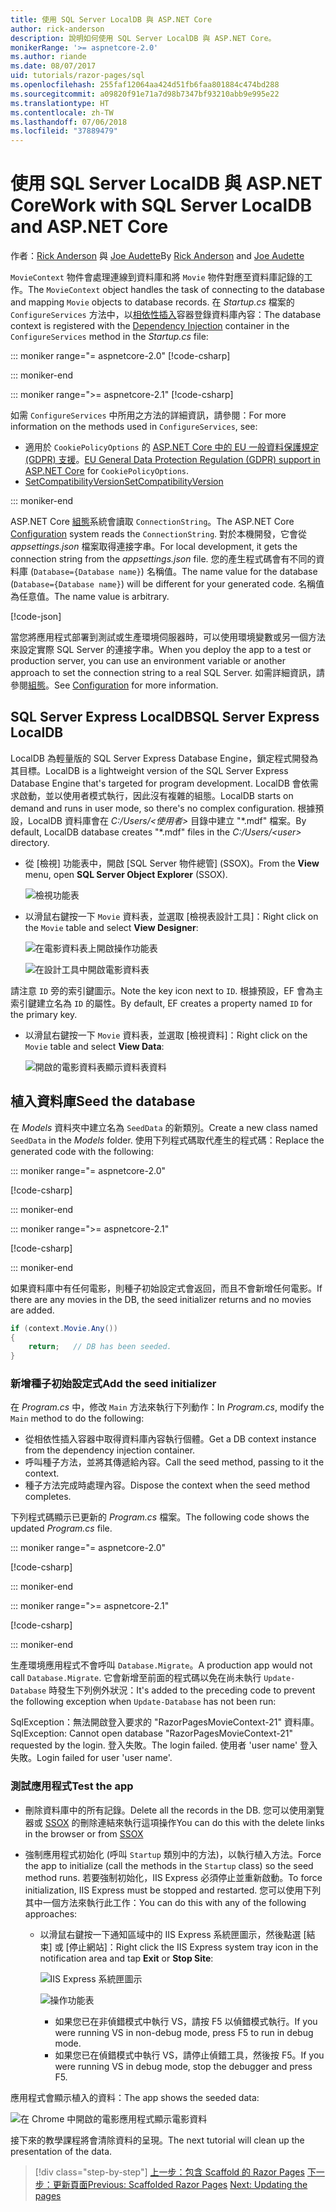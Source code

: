 ```yaml
---
title: 使用 SQL Server LocalDB 與 ASP.NET Core
author: rick-anderson
description: 說明如何使用 SQL Server LocalDB 與 ASP.NET Core。
monikerRange: '>= aspnetcore-2.0'
ms.author: riande
ms.date: 08/07/2017
uid: tutorials/razor-pages/sql
ms.openlocfilehash: 255faf12064aa424d51fb6faa801884c474bd288
ms.sourcegitcommit: a09820f91e71a7d98b7347bf93210abb9e995e22
ms.translationtype: HT
ms.contentlocale: zh-TW
ms.lasthandoff: 07/06/2018
ms.locfileid: "37889479"
---
```

# <a name="work-with-sql-server-localdb-and-aspnet-core"></a><span data-ttu-id="86184-103">使用 SQL Server LocalDB 與 ASP.NET Core</span><span class="sxs-lookup"><span data-stu-id="86184-103">Work with SQL Server LocalDB and ASP.NET Core</span></span>

<span data-ttu-id="86184-104">作者：[Rick Anderson](https://twitter.com/RickAndMSFT) 與 [Joe Audette](https://twitter.com/joeaudette)</span><span class="sxs-lookup"><span data-stu-id="86184-104">By [Rick Anderson](https://twitter.com/RickAndMSFT) and [Joe Audette](https://twitter.com/joeaudette)</span></span> 

<span data-ttu-id="86184-105">`MovieContext` 物件會處理連線到資料庫和將 `Movie` 物件對應至資料庫記錄的工作。</span><span class="sxs-lookup"><span data-stu-id="86184-105">The `MovieContext` object handles the task of connecting to the database and mapping `Movie` objects to database records.</span></span> <span data-ttu-id="86184-106">在 *Startup.cs* 檔案的 `ConfigureServices` 方法中，以[相依性插入](xref:fundamentals/dependency-injection)容器登錄資料庫內容：</span><span class="sxs-lookup"><span data-stu-id="86184-106">The database context is registered with the [Dependency Injection](xref:fundamentals/dependency-injection) container in the `ConfigureServices` method in the *Startup.cs* file:</span></span>

::: moniker range="= aspnetcore-2.0"
[!code-csharp[](razor-pages-start/sample/RazorPagesMovie/Startup.cs?name=snippet_ConfigureServices&highlight=7-8)]

::: moniker-end

::: moniker range=">= aspnetcore-2.1"
[!code-csharp[](razor-pages-start/sample/RazorPagesMovie21/Startup.cs?name=snippet_ConfigureServices&highlight=12-13)]

<span data-ttu-id="86184-107">如需 `ConfigureServices` 中所用之方法的詳細資訊，請參閱：</span><span class="sxs-lookup"><span data-stu-id="86184-107">For more information on the methods used in `ConfigureServices`, see:</span></span>

* <span data-ttu-id="86184-108">適用於 `CookiePolicyOptions` 的 [ASP.NET Core 中的 EU 一般資料保護規定 (GDPR) 支援](xref:security/gdpr)。</span><span class="sxs-lookup"><span data-stu-id="86184-108">[EU General Data Protection Regulation (GDPR) support in ASP.NET Core](xref:security/gdpr) for `CookiePolicyOptions`.</span></span>
* [<span data-ttu-id="86184-109">SetCompatibilityVersion</span><span class="sxs-lookup"><span data-stu-id="86184-109">SetCompatibilityVersion</span></span>](xref:fundamentals/startup#setcompatibilityversion-for-aspnet-core-mvc)

::: moniker-end

<span data-ttu-id="86184-110">ASP.NET Core [組態](xref:fundamentals/configuration/index)系統會讀取 `ConnectionString`。</span><span class="sxs-lookup"><span data-stu-id="86184-110">The ASP.NET Core [Configuration](xref:fundamentals/configuration/index) system reads the `ConnectionString`.</span></span> <span data-ttu-id="86184-111">對於本機開發，它會從 *appsettings.json* 檔案取得連接字串。</span><span class="sxs-lookup"><span data-stu-id="86184-111">For local development, it gets the connection string from the *appsettings.json* file.</span></span> <span data-ttu-id="86184-112">您的產生程式碼會有不同的資料庫 (`Database={Database name}`) 名稱值。</span><span class="sxs-lookup"><span data-stu-id="86184-112">The name value for the database (`Database={Database name}`) will be different for your generated code.</span></span> <span data-ttu-id="86184-113">名稱值為任意值。</span><span class="sxs-lookup"><span data-stu-id="86184-113">The name value is arbitrary.</span></span>

[!code-json[](razor-pages-start/sample/RazorPagesMovie/appsettings.json?highlight=2&range=8-10)]

<span data-ttu-id="86184-114">當您將應用程式部署到測試或生產環境伺服器時，可以使用環境變數或另一個方法來設定實際 SQL Server 的連接字串。</span><span class="sxs-lookup"><span data-stu-id="86184-114">When you deploy the app to a test or production server, you can use an environment variable or another approach to set the connection string to a real SQL Server.</span></span> <span data-ttu-id="86184-115">如需詳細資訊，請參閱[組態](xref:fundamentals/configuration/index)。</span><span class="sxs-lookup"><span data-stu-id="86184-115">See [Configuration](xref:fundamentals/configuration/index) for more information.</span></span>

## <a name="sql-server-express-localdb"></a><span data-ttu-id="86184-116">SQL Server Express LocalDB</span><span class="sxs-lookup"><span data-stu-id="86184-116">SQL Server Express LocalDB</span></span>

<span data-ttu-id="86184-117">LocalDB 為輕量版的 SQL Server Express Database Engine，鎖定程式開發為其目標。</span><span class="sxs-lookup"><span data-stu-id="86184-117">LocalDB is a lightweight version of the SQL Server Express Database Engine that's targeted for program development.</span></span> <span data-ttu-id="86184-118">LocalDB 會依需求啟動，並以使用者模式執行，因此沒有複雜的組態。</span><span class="sxs-lookup"><span data-stu-id="86184-118">LocalDB starts on demand and runs in user mode, so there's no complex configuration.</span></span> <span data-ttu-id="86184-119">根據預設，LocalDB 資料庫會在 *C:/Users/\<使用者\>* 目錄中建立 "\*.mdf" 檔案。</span><span class="sxs-lookup"><span data-stu-id="86184-119">By default, LocalDB database creates "\*.mdf" files in the *C:/Users/\<user\>* directory.</span></span>

<a name="ssox"></a>
* <span data-ttu-id="86184-120">從 [檢視] 功能表中，開啟 [SQL Server 物件總管] (SSOX)。</span><span class="sxs-lookup"><span data-stu-id="86184-120">From the **View** menu, open **SQL Server Object Explorer** (SSOX).</span></span>

  ![檢視功能表](sql/_static/ssox.png)

* <span data-ttu-id="86184-122">以滑鼠右鍵按一下 `Movie` 資料表，並選取 [檢視表設計工具]：</span><span class="sxs-lookup"><span data-stu-id="86184-122">Right click on the `Movie` table and select **View Designer**:</span></span>

  ![在電影資料表上開啟操作功能表](sql/_static/design.png)

  ![在設計工具中開啟電影資料表](sql/_static/dv.png)

<span data-ttu-id="86184-125">請注意 `ID` 旁的索引鍵圖示。</span><span class="sxs-lookup"><span data-stu-id="86184-125">Note the key icon next to `ID`.</span></span> <span data-ttu-id="86184-126">根據預設，EF 會為主索引鍵建立名為 `ID` 的屬性。</span><span class="sxs-lookup"><span data-stu-id="86184-126">By default, EF creates a property named `ID` for the primary key.</span></span>

* <span data-ttu-id="86184-127">以滑鼠右鍵按一下 `Movie` 資料表，並選取 [檢視資料]：</span><span class="sxs-lookup"><span data-stu-id="86184-127">Right click on the `Movie` table and select **View Data**:</span></span>

  ![開啟的電影資料表顯示資料表資料](sql/_static/vd22.png)

## <a name="seed-the-database"></a><span data-ttu-id="86184-129">植入資料庫</span><span class="sxs-lookup"><span data-stu-id="86184-129">Seed the database</span></span>

<span data-ttu-id="86184-130">在 *Models* 資料夾中建立名為 `SeedData` 的新類別。</span><span class="sxs-lookup"><span data-stu-id="86184-130">Create a new class named `SeedData` in the *Models* folder.</span></span> <span data-ttu-id="86184-131">使用下列程式碼取代產生的程式碼：</span><span class="sxs-lookup"><span data-stu-id="86184-131">Replace the generated code with the following:</span></span>

::: moniker range="= aspnetcore-2.0"

[!code-csharp[](razor-pages-start/sample/RazorPagesMovie/Models/SeedData.cs?name=snippet_1)]

::: moniker-end

::: moniker range=">= aspnetcore-2.1"

[!code-csharp[](razor-pages-start/sample/RazorPagesMovie21/Models/SeedData.cs?name=snippet_1)]

::: moniker-end

<span data-ttu-id="86184-132">如果資料庫中有任何電影，則種子初始設定式會返回，而且不會新增任何電影。</span><span class="sxs-lookup"><span data-stu-id="86184-132">If there are any movies in the DB, the seed initializer returns and no movies are added.</span></span>

```csharp
if (context.Movie.Any())
{
    return;   // DB has been seeded.
}
```
<a name="si"></a>
### <a name="add-the-seed-initializer"></a><span data-ttu-id="86184-133">新增種子初始設定式</span><span class="sxs-lookup"><span data-stu-id="86184-133">Add the seed initializer</span></span>

<span data-ttu-id="86184-134">在 *Program.cs* 中，修改 `Main` 方法來執行下列動作：</span><span class="sxs-lookup"><span data-stu-id="86184-134">In *Program.cs*, modify the `Main` method to do the following:</span></span>

* <span data-ttu-id="86184-135">從相依性插入容器中取得資料庫內容執行個體。</span><span class="sxs-lookup"><span data-stu-id="86184-135">Get a DB context instance from the dependency injection container.</span></span>
* <span data-ttu-id="86184-136">呼叫種子方法，並將其傳遞給內容。</span><span class="sxs-lookup"><span data-stu-id="86184-136">Call the seed method, passing to it the context.</span></span>
* <span data-ttu-id="86184-137">種子方法完成時處理內容。</span><span class="sxs-lookup"><span data-stu-id="86184-137">Dispose the context when the seed method completes.</span></span>

<span data-ttu-id="86184-138">下列程式碼顯示已更新的 *Program.cs* 檔案。</span><span class="sxs-lookup"><span data-stu-id="86184-138">The following code shows the updated *Program.cs* file.</span></span>

::: moniker range="= aspnetcore-2.0"

[!code-csharp[](razor-pages-start/sample/RazorPagesMovie/Program.cs)]

::: moniker-end

::: moniker range=">= aspnetcore-2.1"

[!code-csharp[](razor-pages-start/sample/RazorPagesMovie21/Program.cs)]

::: moniker-end

<span data-ttu-id="86184-139">生產環境應用程式不會呼叫 `Database.Migrate`。</span><span class="sxs-lookup"><span data-stu-id="86184-139">A production app would not call `Database.Migrate`.</span></span> <span data-ttu-id="86184-140">它會新增至前面的程式碼以免在尚未執行 `Update-Database` 時發生下列例外狀況：</span><span class="sxs-lookup"><span data-stu-id="86184-140">It's added to the preceding code to prevent the following exception when `Update-Database` has not been run:</span></span>

<span data-ttu-id="86184-141">SqlException：無法開啟登入要求的 "RazorPagesMovieContext-21" 資料庫。</span><span class="sxs-lookup"><span data-stu-id="86184-141">SqlException: Cannot open database "RazorPagesMovieContext-21" requested by the login.</span></span> <span data-ttu-id="86184-142">登入失敗。</span><span class="sxs-lookup"><span data-stu-id="86184-142">The login failed.</span></span>
<span data-ttu-id="86184-143">使用者 'user name' 登入失敗。</span><span class="sxs-lookup"><span data-stu-id="86184-143">Login failed for user 'user name'.</span></span>

### <a name="test-the-app"></a><span data-ttu-id="86184-144">測試應用程式</span><span class="sxs-lookup"><span data-stu-id="86184-144">Test the app</span></span>

* <span data-ttu-id="86184-145">刪除資料庫中的所有記錄。</span><span class="sxs-lookup"><span data-stu-id="86184-145">Delete all the records in the DB.</span></span> <span data-ttu-id="86184-146">您可以使用瀏覽器或 [SSOX](xref:tutorials/razor-pages/new-field#ssox) 的刪除連結來執行這項操作</span><span class="sxs-lookup"><span data-stu-id="86184-146">You can do this with the delete links in the browser or from [SSOX](xref:tutorials/razor-pages/new-field#ssox)</span></span>
* <span data-ttu-id="86184-147">強制應用程式初始化 (呼叫 `Startup` 類別中的方法)，以執行植入方法。</span><span class="sxs-lookup"><span data-stu-id="86184-147">Force the app to initialize (call the methods in the `Startup` class) so the seed method runs.</span></span> <span data-ttu-id="86184-148">若要強制初始化，IIS Express 必須停止並重新啟動。</span><span class="sxs-lookup"><span data-stu-id="86184-148">To force initialization, IIS Express must be stopped and restarted.</span></span> <span data-ttu-id="86184-149">您可以使用下列其中一個方法來執行此工作：</span><span class="sxs-lookup"><span data-stu-id="86184-149">You can do this with any of the following approaches:</span></span>

  * <span data-ttu-id="86184-150">以滑鼠右鍵按一下通知區域中的 IIS Express 系統匣圖示，然後點選 [結束] 或 [停止網站]：</span><span class="sxs-lookup"><span data-stu-id="86184-150">Right click the IIS Express system tray icon in the notification area and tap **Exit** or **Stop Site**:</span></span>

    ![IIS Express 系統匣圖示](../first-mvc-app/working-with-sql/_static/iisExIcon.png)

    ![操作功能表](sql/_static/stopIIS.png)

    * <span data-ttu-id="86184-153">如果您已在非偵錯模式中執行 VS，請按 F5 以偵錯模式執行。</span><span class="sxs-lookup"><span data-stu-id="86184-153">If you were running VS in non-debug mode, press F5 to run in debug mode.</span></span>
    * <span data-ttu-id="86184-154">如果您已在偵錯模式中執行 VS，請停止偵錯工具，然後按 F5。</span><span class="sxs-lookup"><span data-stu-id="86184-154">If you were running VS in debug mode, stop the debugger and press F5.</span></span>
   
<span data-ttu-id="86184-155">應用程式會顯示植入的資料：</span><span class="sxs-lookup"><span data-stu-id="86184-155">The app shows the seeded data:</span></span>

![在 Chrome 中開啟的電影應用程式顯示電影資料](sql/_static/m55.png)

<span data-ttu-id="86184-157">接下來的教學課程將會清除資料的呈現。</span><span class="sxs-lookup"><span data-stu-id="86184-157">The next tutorial will clean up the presentation of the data.</span></span>

> [!div class="step-by-step"]
> <span data-ttu-id="86184-158">[上一步：包含 Scaffold 的 Razor Pages](xref:tutorials/razor-pages/page)
> [下一步：更新頁面](xref:tutorials/razor-pages/da1)</span><span class="sxs-lookup"><span data-stu-id="86184-158">[Previous: Scaffolded Razor Pages](xref:tutorials/razor-pages/page)
[Next: Updating the pages](xref:tutorials/razor-pages/da1)</span></span>
